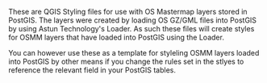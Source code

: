 These are QGIS Styling files for use with OS Mastermap layers stored in PostGIS. 
The layers were created by loading OS GZ/GML files into PostGIS by using Astun Technology's Loader. 
As such these files will create styles for OSMM layers that have loaded into PostGIS using the Loader.  

You can however use these as a template for styleling OSMM layers loaded into PostGIS by other means if you change the rules set in the stlyes to reference the relevant field in your PostGIS tables. 


